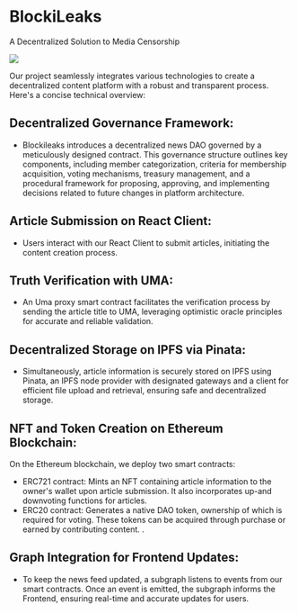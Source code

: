 # BlockiLeaks
A Decentralized Solution to Media Censorship

<img src=" https://scontent.fesb9-1.fna.fbcdn.net/v/t39.30808-6/367373001_10161586260695168_2963163629355377742_n.jpg">

Our project seamlessly integrates various technologies to create a decentralized content platform with a robust and transparent process. Here's a concise technical overview:


## Decentralized Governance Framework:

* Blockileaks introduces a decentralized news DAO governed by a meticulously designed contract. This governance structure outlines key components, including member categorization, criteria for membership acquisition, voting mechanisms, treasury management, and a procedural framework for proposing, approving, and implementing decisions related to future changes in platform architecture.


## Article Submission on React Client:
* Users interact with our React Client to submit articles, initiating the content creation process.

## Truth Verification with UMA:
* An Uma proxy smart contract facilitates the verification process by sending the article title to UMA, leveraging optimistic oracle principles for accurate and reliable validation.

## Decentralized Storage on IPFS via Pinata:
* Simultaneously, article information is securely stored on IPFS using Pinata, an IPFS node provider with designated gateways and a client for efficient file upload and retrieval, ensuring safe and decentralized storage.

## NFT and Token Creation on Ethereum Blockchain:
On the Ethereum blockchain, we deploy two smart contracts:
* ERC721 contract: Mints an NFT containing article information to the owner's wallet upon article submission. It also incorporates up-and downvoting functions for articles.
* ERC20 contract: Generates a native DAO token, ownership of which is required for voting. These tokens can be acquired through purchase or earned by contributing content.
.
## Graph Integration for Frontend Updates:
* To keep the news feed updated, a subgraph listens to events from our smart contracts. Once an event is emitted, the subgraph informs the Frontend, ensuring real-time and accurate updates for users.
